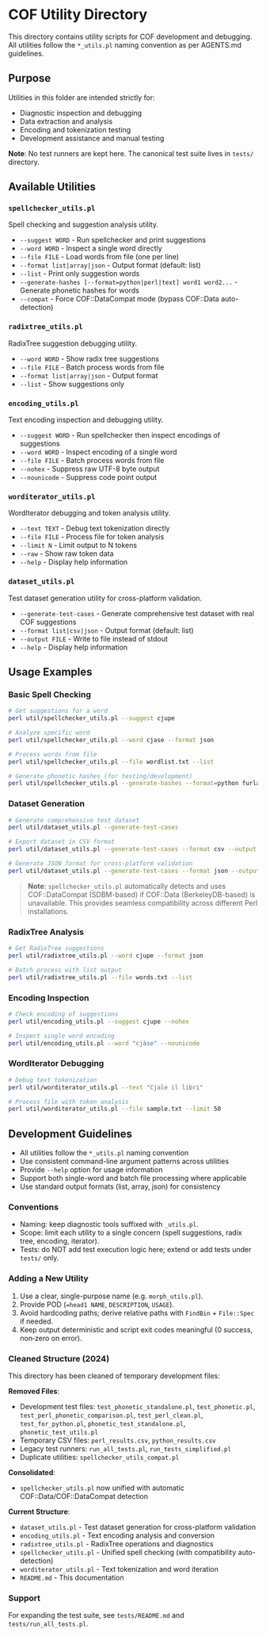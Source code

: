 # COF Utility Directory

This directory contains utility scripts for COF development and debugging. All utilities follow the `*_utils.pl` naming convention as per AGENTS.md guidelines.

## Purpose

Utilities in this folder are intended strictly for:
- Diagnostic inspection and debugging
- Data extraction and analysis  
- Encoding and tokenization testing
- Development assistance and manual testing

**Note**: No test runners are kept here. The canonical test suite lives in `tests/` directory.

## Available Utilities

### `spellchecker_utils.pl`
Spell checking and suggestion analysis utility.
- `--suggest WORD` - Run spellchecker and print suggestions
- `--word WORD` - Inspect a single word directly  
- `--file FILE` - Load words from file (one per line)
- `--format list|array|json` - Output format (default: list)
- `--list` - Print only suggestion words
- `--generate-hashes [--format=python|perl|text] word1 word2...` - Generate phonetic hashes for words
- `--compat` - Force COF::DataCompat mode (bypass COF::Data auto-detection)

### `radixtree_utils.pl`  
RadixTree suggestion debugging utility.
- `--word WORD` - Show radix tree suggestions
- `--file FILE` - Batch process words from file
- `--format list|array|json` - Output format
- `--list` - Show suggestions only

### `encoding_utils.pl`
Text encoding inspection and debugging utility.
- `--suggest WORD` - Run spellchecker then inspect encodings of suggestions
- `--word WORD` - Inspect encoding of a single word
- `--file FILE` - Batch process words from file
- `--nohex` - Suppress raw UTF-8 byte output
- `--nounicode` - Suppress code point output

### `worditerator_utils.pl`
WordIterator debugging and token analysis utility.
- `--text TEXT` - Debug text tokenization directly
- `--file FILE` - Process file for token analysis
- `--limit N` - Limit output to N tokens
- `--raw` - Show raw token data
- `--help` - Display help information

### `dataset_utils.pl`
Test dataset generation utility for cross-platform validation.
- `--generate-test-cases` - Generate comprehensive test dataset with real COF suggestions
- `--format list|csv|json` - Output format (default: list)
- `--output FILE` - Write to file instead of stdout
- `--help` - Display help information

## Usage Examples

### Basic Spell Checking
```bash
# Get suggestions for a word
perl util/spellchecker_utils.pl --suggest cjupe

# Analyze specific word  
perl util/spellchecker_utils.pl --word cjase --format json

# Process words from file
perl util/spellchecker_utils.pl --file wordlist.txt --list

# Generate phonetic hashes (for testing/development)
perl util/spellchecker_utils.pl --generate-hashes --format=python furlan cjase lenghe
```

### Dataset Generation
```bash
# Generate comprehensive test dataset
perl util/dataset_utils.pl --generate-test-cases

# Export dataset in CSV format
perl util/dataset_utils.pl --generate-test-cases --format csv --output test_data.csv

# Generate JSON format for cross-platform validation
perl util/dataset_utils.pl --generate-test-cases --format json --output suggestions_reference.json
```

> **Note**: `spellchecker_utils.pl` automatically detects and uses COF::DataCompat 
> (SDBM-based) if COF::Data (BerkeleyDB-based) is unavailable. This provides 
> seamless compatibility across different Perl installations.

### RadixTree Analysis
```bash
# Get RadixTree suggestions
perl util/radixtree_utils.pl --word cjupe --format json

# Batch process with list output
perl util/radixtree_utils.pl --file words.txt --list
```

### Encoding Inspection
```bash
# Check encoding of suggestions
perl util/encoding_utils.pl --suggest cjupe --nohex

# Inspect single word encoding
perl util/encoding_utils.pl --word "cjàse" --nounicode
```

### WordIterator Debugging
```bash
# Debug text tokenization
perl util/worditerator_utils.pl --text "Cjale il libri"

# Process file with token analysis
perl util/worditerator_utils.pl --file sample.txt --limit 50
```

## Development Guidelines

- All utilities follow the `*_utils.pl` naming convention
- Use consistent command-line argument patterns across utilities
- Provide `--help` option for usage information
- Support both single-word and batch file processing where applicable
- Use standard output formats (list, array, json) for consistency

### Conventions
- Naming: keep diagnostic tools suffixed with `_utils.pl`.
- Scope: limit each utility to a single concern (spell suggestions, radix tree, encoding, iterator).
- Tests: do NOT add test execution logic here; extend or add tests under `tests/` only.

### Adding a New Utility
1. Use a clear, single-purpose name (e.g. `morph_utils.pl`).
2. Provide POD (`=head1 NAME`, `DESCRIPTION`, `USAGE`).
3. Avoid hardcoding paths; derive relative paths with `FindBin` + `File::Spec` if needed.
4. Keep output deterministic and script exit codes meaningful (0 success, non‑zero on error).

### Cleaned Structure (2024)
This directory has been cleaned of temporary development files:

**Removed Files**:
- Development test files: `test_phonetic_standalone.pl`, `test_phonetic.pl`, `test_perl_phonetic_comparison.pl`, `test_perl_clean.pl`, `test_for_python.pl`, `phonetic_test_standalone.pl`, `phonetic_test_utils.pl`
- Temporary CSV files: `perl_results.csv`, `python_results.csv`
- Legacy test runners: `run_all_tests.pl`, `run_tests_simplified.pl`
- Duplicate utilities: `spellchecker_utils_compat.pl`

**Consolidated**:
- `spellchecker_utils.pl` now unified with automatic COF::Data/COF::DataCompat detection

**Current Structure**:
- `dataset_utils.pl` - Test dataset generation for cross-platform validation
- `encoding_utils.pl` - Text encoding analysis and conversion
- `radixtree_utils.pl` - RadixTree operations and diagnostics
- `spellchecker_utils.pl` - Unified spell checking (with compatibility auto-detection)
- `worditerator_utils.pl` - Text tokenization and word iteration
- `README.md` - This documentation

### Support
For expanding the test suite, see `tests/README.md` and `tests/run_all_tests.pl`.